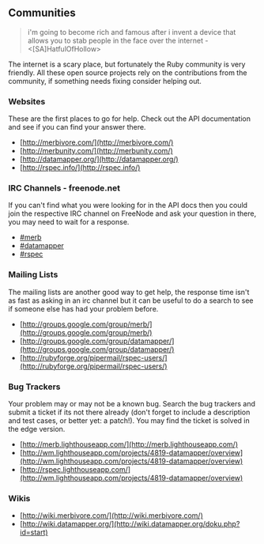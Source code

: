 ## Communities

> i'm going to become rich and famous after i invent a device that allows you to stab people in the face over the internet - <[SA]HatfulOfHollow>

The internet is a scary place, but fortunately the Ruby community is very friendly. All these open source projects rely on the contributions from the community, if something needs fixing consider helping out.
 
### Websites

These are the first places to go for help. Check out the API documentation and see if you can find your answer there.

* [http://merbivore.com/](http://merbivore.com/)
* [http://merbunity.com/](http://merbunity.com/)
* [http://datamapper.org/](http://datamapper.org/)
* [http://rspec.info/](http://rspec.info/)

### IRC Channels - freenode.net

If you can't find what you were looking for in the API docs then you could join the respective IRC channel on FreeNode and ask your question in there, you may need to wait for a response. 

* [#merb](irc://irc.freenode.net/merb)
* [#datamapper](irc://irc.freenode.net/datamapper)
* [#rspec](irc://irc.freenode.net/rspec)

### Mailing Lists

The mailing lists are another good way to get help, the response time isn't as fast as asking in an irc channel but it can be useful to do a search to see if someone else has had your problem before.

* [http://groups.google.com/group/merb/](http://groups.google.com/group/merb/)
* [http://groups.google.com/group/datamapper/](http://groups.google.com/group/datamapper/)
* [http://rubyforge.org/pipermail/rspec-users/](http://rubyforge.org/pipermail/rspec-users/)

### Bug Trackers

Your problem may or may not be a known bug. Search the bug trackers and submit a ticket if its not there already (don't forget to include a description and test cases, or better yet: a patch!). You may find the ticket is solved in the edge version.

* [http://merb.lighthouseapp.com/](http://merb.lighthouseapp.com/)
* [http://wm.lighthouseapp.com/projects/4819-datamapper/overview](http://wm.lighthouseapp.com/projects/4819-datamapper/overview)
* [http://rspec.lighthouseapp.com/](http://wm.lighthouseapp.com/projects/4819-datamapper/overview)

### Wikis

* [http://wiki.merbivore.com/](http://wiki.merbivore.com/)
* [http://wiki.datamapper.org/](http://wiki.datamapper.org/doku.php?id=start)

